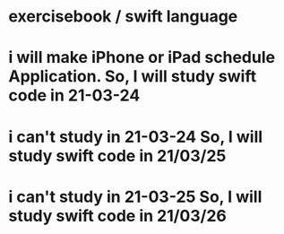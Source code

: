 # exercisebook / swift language

# i will make iPhone or iPad schedule Application. So, I will study swift code in 21-03-24
# i can't study in 21-03-24 So, I will study swift code in 21/03/25
# i can't study in 21-03-25 So, I will study swift code in 21/03/26
